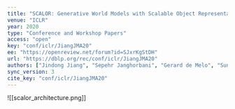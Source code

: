 ```yaml
---
title: "SCALOR: Generative World Models with Scalable Object Representations."
venue: "ICLR"
year: 2020
type: "Conference and Workshop Papers"
access: "open"
key: "conf/iclr/JiangJMA20"
ee: "https://openreview.net/forum?id=SJxrKgStDH"
url: "https://dblp.org/rec/conf/iclr/JiangJMA20"
authors: ["Jindong Jiang", "Sepehr Janghorbani", "Gerard de Melo", "Sungjin Ahn"]
sync_version: 3
cite_key: "conf/iclr/JiangJMA20"
---
```

![[scalor_architecture.png]]